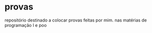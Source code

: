 # provas
repositório destinado a colocar provas feitas por mim. nas matérias de programação I e poo
